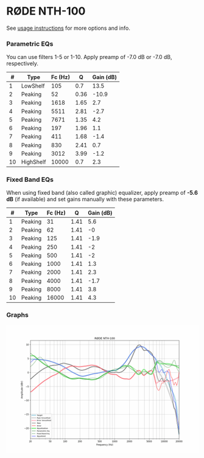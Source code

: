 # RØDE NTH-100
See [usage instructions](https://github.com/jaakkopasanen/AutoEq#usage) for more options and info.

### Parametric EQs
You can use filters 1-5 or 1-10. Apply preamp of -7.0 dB or -7.0 dB, respectively.

|   # | Type      |   Fc (Hz) |    Q |   Gain (dB) |
|-----|-----------|-----------|------|-------------|
|   1 | LowShelf  |       105 | 0.7  |        13.5 |
|   2 | Peaking   |        52 | 0.36 |       -10.9 |
|   3 | Peaking   |      1618 | 1.65 |         2.7 |
|   4 | Peaking   |      5511 | 2.81 |        -2.7 |
|   5 | Peaking   |      7671 | 1.35 |         4.2 |
|   6 | Peaking   |       197 | 1.96 |         1.1 |
|   7 | Peaking   |       411 | 1.68 |        -1.4 |
|   8 | Peaking   |       830 | 2.41 |         0.7 |
|   9 | Peaking   |      3012 | 3.99 |        -1.2 |
|  10 | HighShelf |     10000 | 0.7  |         2.3 |

### Fixed Band EQs
When using fixed band (also called graphic) equalizer, apply preamp of **-5.6 dB** (if available) and set gains manually with these parameters.

|   # | Type    |   Fc (Hz) |    Q |   Gain (dB) |
|-----|---------|-----------|------|-------------|
|   1 | Peaking |        31 | 1.41 |         5.6 |
|   2 | Peaking |        62 | 1.41 |        -0   |
|   3 | Peaking |       125 | 1.41 |        -1.9 |
|   4 | Peaking |       250 | 1.41 |        -2   |
|   5 | Peaking |       500 | 1.41 |        -2   |
|   6 | Peaking |      1000 | 1.41 |         1.3 |
|   7 | Peaking |      2000 | 1.41 |         2.3 |
|   8 | Peaking |      4000 | 1.41 |        -1.7 |
|   9 | Peaking |      8000 | 1.41 |         3.8 |
|  10 | Peaking |     16000 | 1.41 |         4.3 |

### Graphs
![](./R%C3%98DE%20NTH-100.png)
